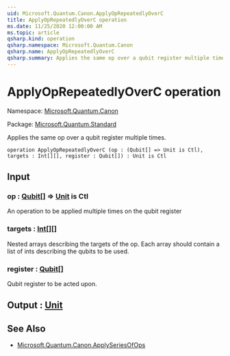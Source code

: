 ```yaml
---
uid: Microsoft.Quantum.Canon.ApplyOpRepeatedlyOverC
title: ApplyOpRepeatedlyOverC operation
ms.date: 11/25/2020 12:00:00 AM
ms.topic: article
qsharp.kind: operation
qsharp.namespace: Microsoft.Quantum.Canon
qsharp.name: ApplyOpRepeatedlyOverC
qsharp.summary: Applies the same op over a qubit register multiple times.
---
```


# ApplyOpRepeatedlyOverC operation

Namespace: [Microsoft.Quantum.Canon](xref:Microsoft.Quantum.Canon)

Package: [Microsoft.Quantum.Standard](https://nuget.org/packages/Microsoft.Quantum.Standard)


Applies the same op over a qubit register multiple times.

```qsharp
operation ApplyOpRepeatedlyOverC (op : (Qubit[] => Unit is Ctl), targets : Int[][], register : Qubit[]) : Unit is Ctl
```


## Input

### op : [Qubit](xref:microsoft.quantum.concepts.the-qubit)[] => [Unit](xref:microsoft.quantum.user-guide.language.types)  is Ctl

An operation to be applied multiple times on the qubit register


### targets : [Int](xref:microsoft.quantum.user-guide.language.types)[][]

Nested arrays describing the targets of the op. Each array should contain a list of ints describingthe qubits to be used.


### register : [Qubit](xref:microsoft.quantum.concepts.the-qubit)[]

Qubit register to be acted upon.



## Output : [Unit](xref:microsoft.quantum.user-guide.language.types)



## See Also

- [Microsoft.Quantum.Canon.ApplySeriesOfOps](xref:Microsoft.Quantum.Canon.ApplySeriesOfOps)